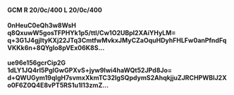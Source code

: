 #### GCM R 20/0c/400 L 20/0c/400
**0nHeuC0eQh3w8WsH**<br/>**q8QxuwW5gosTFPHYk1p5/ttl/Cw1O2UBpl2XAiYHyLM=**<br/>**q+3G1J4gjItyKXj22JTq3CmtfwMvkxJMyCZaOquHDyhFHLFw0anPfndFqVKKk6n+8QYglo8pVEx06K8S...**<br/><br/>
**ue96e156gcrCip2G**<br/>**1dLY1JQ4rl5PgIGwGPXvS+jyw9lwi4haWQt52JPd8Jo=**<br/>**d+QWUGym19qIgH7svmxXkmTC32lgSQpdymS2AhqkjjuZJRCHPWBIJ2Xo0F6Z0Q4E8vPT5RS1u1l13zmZ...**